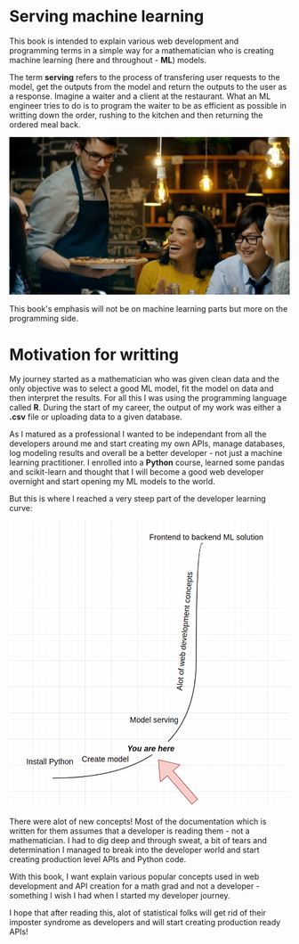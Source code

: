 # Serving machine learning 

This book is intended to explain various web development and programming terms in a simple way for a mathematician who is creating machine learning (here and throughout - **ML**) models. 

The term **serving** refers to the process of transfering user requests to the model, get the outputs from the model and return the outputs to the user as a response. Imagine a waiter and a client at the restaurant. What an ML engineer tries to do is to program the waiter to be as efficient as possible in writting down the order, rushing to the kitchen and then returning the ordered meal back. 

![waiter](media/waiter.jpg)

This book's emphasis will not be on machine learning parts but more on the programming side. 

# Motivation for writting 

My journey started as a mathematician who was given clean data and the only objective was to select a good ML model, fit the model on data and then interpret the results. For all this I was using the programming language called **R**. During the start of my career, the output of my work was either a **.csv** file or uploading data to a given database.   

As I matured as a professional I wanted to be independant from all the developers around me and start creating my own APIs, manage databases, log modeling results and overall be a better developer - not just a machine learning practitioner. I enrolled into a **Python** course, learned some pandas and scikit-learn and thought that I will become a good web developer overnight and start opening my ML models to the world. 

But this is where I reached a very steep part of the developer learning curve: 

![learning curve](media/learning-curve.png)

There were alot of new concepts! Most of the documentation which is written for them assumes that a developer is reading them - not a mathematician. I had to dig deep and through sweat, a bit of tears and determination I managed to break into the developer world and start creating production level APIs and Python code.

With this book, I want explain various popular concepts used in web development and API creation for a math grad and not a developer - something I wish I had when I started my developer journey.

I hope that after reading this, alot of statistical folks will get rid of their imposter syndrome as developers and will start creating production ready APIs!